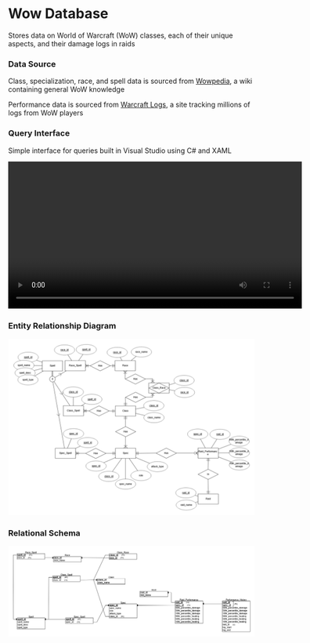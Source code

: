 # Wow Database
Stores data on World of Warcraft (WoW) classes, each of their unique aspects, and their damage logs in raids

### Data Source
Class, specialization, race, and spell data is sourced from [Wowpedia](https://wowpedia.fandom.com), a wiki containing general WoW knowledge

Performance data is sourced from [Warcraft Logs](https://www.warcraftlogs.com), a site tracking millions of logs from WoW players

### Query Interface
Simple interface for queries built in Visual Studio using C# and XAML

<video width="600" controls>
  <source src="https://github.com/BradyW167/WowDB/blob/main/src/demo.mp4" type="video/mp4">
  Your browser does not support the video tag.
</video>

### Entity Relationship Diagram
![](src/erd.png)

### Relational Schema
![](src/relational_schema.png)
